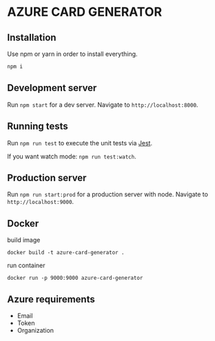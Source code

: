 # AZURE CARD GENERATOR

## Installation

Use npm or yarn in order to install everything.

```bash
npm i
```

## Development server

Run `npm start` for a dev server. Navigate to `http://localhost:8000`.

## Running tests

Run `npm run test` to execute the unit tests via [Jest](https://jestjs.io/docs/en/getting-started).

If you want watch mode: `npm run test:watch`.

## Production server

Run `npm run start:prod` for a production server with node. Navigate to `http://localhost:9000`.

## Docker

build image
```docker
docker build -t azure-card-generator .
```

run container
```
docker run -p 9000:9000 azure-card-generator
```

## Azure requirements

* Email
* Token
* Organization
